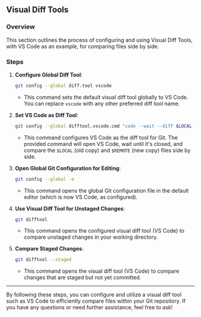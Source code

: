 ## Visual Diff Tools

### Overview
This section outlines the process of configuring and using Visual Diff Tools, with VS Code as an example, for comparing files side by side.

### Steps

1. **Configure Global Diff Tool**:
    ```bash
    git config --global diff.tool vscode
    ```
    - This command sets the default visual diff tool globally to VS Code. You can replace `vscode` with any other preferred diff tool name.

2. **Set VS Code as Diff Tool**:
    ```bash
    git config --global difftool.vscode.cmd "code --wait --diff $LOCAL $REMOTE"
    ```
    - This command configures VS Code as the diff tool for Git. The provided command will open VS Code, wait until it's closed, and compare the `$LOCAL` (old copy) and `$REMOTE` (new copy) files side by side.

3. **Open Global Git Configuration for Editing**:
    ```bash
    git config --global -e
    ```
    - This command opens the global Git configuration file in the default editor (which is now VS Code, as configured).

4. **Use Visual Diff Tool for Unstaged Changes**:
    ```bash
    git difftool
    ```
    - This command opens the configured visual diff tool (VS Code) to compare unstaged changes in your working directory.

5. **Compare Staged Changes**:
    ```bash
    git difftool --staged
    ```
    - This command opens the visual diff tool (VS Code) to compare changes that are staged but not yet committed.

---

By following these steps, you can configure and utilize a visual diff tool such as VS Code to efficiently compare files within your Git repository. If you have any questions or need further assistance, feel free to ask!